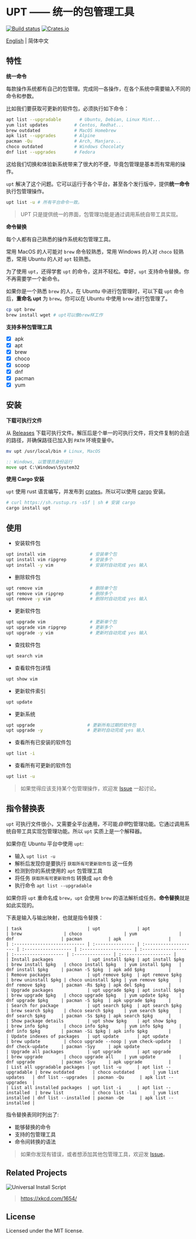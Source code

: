 # UPT —— 统一的包管理工具

[![Build status](https://github.com/sigoden/upt/workflows/CI/badge.svg)](https://github.com/sigoden/upt/actions)
[![Crates.io](https://img.shields.io/crates/v/upt.svg)](https://crates.io/crates/upt)

[English](./README.md) | 简体中文

## 特性

**统一命令**

每款操作系统都有自己的包管理。完成同一各操作，在各个系统中需要输入不同的命令和参数。

比如我们要获取可更新的软件包，必须执行如下命令：

```sh
apt list --upgradable       # Ubuntu, Debian, Linux Mint...
yum list updates          # Centos, Redhat...
brew outdated             # MacOS Homebrew
apk list --upgrades       # Alpine
pacman -Qu                # Arch, Manjaro...
choco outdated            # Windows Chocolaty
dnf list --upgrades       # Fedora
```

这给我们切换和体验新系统带来了很大的不便，毕竟包管理是基本而有常用的操作。

`upt` 解决了这个问题。它可以运行于各个平台，甚至各个发行版中，提供**统一命令**执行包管理操作。

```sh
upt list -u # 所有平台命令一致。
```

> UPT 只是提供统一的界面，包管理功能是通过调用系统自带工具实现。


**命令替换**

每个人都有自己熟悉的操作系统和包管理工具。

常用 MacOS 的人可能对 `brew` 命令较熟悉，常用 Windows 的人对 `choco` 较熟悉，常用 Ubuntu 的人对 `apt` 较熟悉。

为了使用 `upt`，还得学套 `upt` 的命令，这并不轻松。幸好，`upt` 支持命令替换。你不再需要学一个新命令。

如果你是一个熟悉 `brew` 的人，在 Ubuntu 中进行包管理时，可以下载 `upt` 命令后，**重命名 upt** 为 `brew`。你可以在 Ubuntu 中使用 `brew` 进行包管理了。

```sh
cp upt brew
brew install wget # upt可以像brew样工作
```

**支持多种包管理工具**

- [x] apk
- [x] apt
- [x] brew
- [x] choco
- [x] scoop
- [x] dnf
- [x] pacman
- [x] yum

## 安装

**下载可执行文件**

从 [Releases](https://github.com/sigoden/upt/releases) 下载可执行文件。解压后是个单一的可执行文件，将文件复制的合适的路径，并确保路径已加入到 `PATH` 环境变量中。

```sh
mv upt /usr/local/bin # Linux, MacOS
```

```bat
:: Windows, 以管理员身份运行
move upt C:\Windows\System32
```

**使用 Cargo 安装**

`upt` 使用 rust 语言编写，并发布到 [crates](https://crates.io/crates/upt)。所以可以使用 [cargo](https://doc.rust-lang.org/stable/cargo/) 安装。

```sh
# curl https://sh.rustup.rs -sSf | sh # 安装 cargo
cargo install upt
```

## 使用

- 安装软件包

```sh
upt install vim                 # 安装单个包
upt install vim ripgrep         # 安装多个
upt install -y vim              # 安装时自动完成 yes 输入
```

- 删除软件包

```sh
upt remove vim                  # 删除单个包
upt remove vim ripgrep          # 删除多个
upt remove -y vim               # 删除时自动完成 yes 输入
```

- 更新软件包

```sh
upt upgrade vim                 # 更新单个包
upt upgrade vim ripgrep         # 更新多个
upt upgrade -y vim              # 更新时自动完成 yes 输入
```

- 查找软件包

```sh
upt search vim
```

- 查看软件包详情

```sh
upt show vim
```

- 更新软件索引

```sh
upt update
```

- 更新系统

```sh
upt upgrade                    # 更新所有过期的软件包
upt upgrade -y                 # 更新时自动完成 yes 输入
```

- 查看所有已安装的软件包

```sh
upt list -i
```

- 查看所有可更新的软件包

```sh
upt list -u
```

> 如果觉得应该支持某个包管理操作，欢迎发 [Issue](https://github.com/sigoden/upt/issues/new) 一起讨论。

## 指令替换表

`upt` 可执行文件很小，又需要全平台通用，不可能*自带*包管理功能。它通过调用系统自带工具实现包管理功能。所以 `upt` 实质上是一个解释器。

如果你在 Ubuntu 平台中使用 `upt`:

 - 输入 `upt list -u`
 - 解析后发现你是要执行 `获取所有可更新软件包` 这一任务
 - 检测到你的系统使用的 `apt` 包管理工具
 - 将任务 `获取所有可更新软件包` 转换成 `apt` 命令
 - 执行命令 `apt list --upgradable`

如果你将 `upt` 重命名成 `brew`，`upt` 会使用 `brew` 的语法解析成任务。**命令替换**就是如此实现的。

下表是输入与输出映射，也就是指令替换：

```
| task                         | upt              | apt                   | brew                | choco                | yum                | dnf                  | pacman          | apk                  |
| :--------------------------- | :--------------- | :-------------------- | :------------------ | :------------------- | :----------------- | :------------------- | :-------------- | :------------------- |
| Install packages             | upt install $pkg | apt install $pkg      | brew install $pkg   | choco install $pkg   | yum install $pkg   | dnf install $pkg     | pacman -S $pkg  | apk add $pkg         |
| Remove packages              | upt remove $pkg  | apt remove $pkg       | brew uninstall $pkg | choco uninstall $pkg | yum remove $pkg    | dnf remove $pkg      | pacman -Rs $pkg | apk del $pkg         |
| Upgrade packages             | upt upgrade $pkg | apt install $pkg      | brew upgrade $pkg   | choco upgrade $pkg   | yum update $pkg    | dnf upgrade $pkg     | pacman -S $pkg  | apk upgrade $pkg     |
| Search for package           | upt search $pkg  | apt search $pkg       | brew search $pkg    | choco search $pkg    | yum search $pkg    | dnf search $pkg      | pacman -Ss $pkg | apk search $pkg      |
| Show package details         | upt show $pkg    | apt show $pkg         | brew info $pkg      | choco info $pkg      | yum info $pkg      | dnf info $pkg        | pacman -Si $pkg | apk info $pkg        |
| Update indexes of packages   | upt update       | apt update            | brew update         | choco upgrade --noop | yum check-update   | dnf check-update     | pacman -Syy     | apk update           |
| Upgrade all packages         | upt upgrade      | apt upgrade           | brew upgrade        | choco upgrade all    | yum update         | dnf upgrade          | pacman -Syu     | apk upgrade          |
| List all upgradable packages | upt list -u      | apt list --upgradable | brew outdated       | choco outdated       | yum list updates   | dnf list --upgrades  | pacman -Qu      | apk list --upgrades  |
| List all installed packages  | upt list -i      | apt list --installed  | brew list           | choco list -lai      | yum list installed | dnf list --installed | pacman -Qe      | apk list --installed |
```

指令替换表同时列出了:

 - 能够替换的命令
 - 支持的包管理工具
 - 命令间转换的语法

> 如果你发现有错误，或者想添加其他包管理工具，欢迎发 [Issue](https://github.com/sigoden/upt/issues/new)。

## Related Projects

![Universal Install Script](https://imgs.xkcd.com/comics/universal_install_script.png "Universal Install Script")

> https://xkcd.com/1654/ 

## License

Licensed under the MIT license.

[releases]: https://github.com/sigoden/upt/releases

